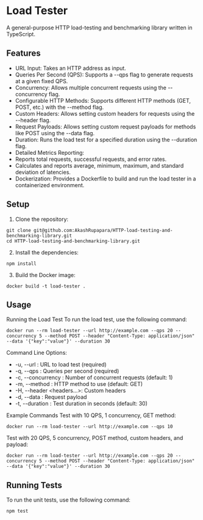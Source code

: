 # Load Tester

A general-purpose HTTP load-testing and benchmarking library written in TypeScript.

## Features

- URL Input: Takes an HTTP address as input.
- Queries Per Second (QPS): Supports a --qps flag to generate requests at a given fixed QPS.
- Concurrency: Allows multiple concurrent requests using the --concurrency flag.
- Configurable HTTP Methods: Supports different HTTP methods (GET, POST, etc.) with the --method flag.
- Custom Headers: Allows setting custom headers for requests using the --header flag.
- Request Payloads: Allows setting custom request payloads for methods like POST using the --data flag.
- Duration: Runs the load test for a specified duration using the --duration flag.
- Detailed Metrics Reporting:
- Reports total requests, successful requests, and error rates.
- Calculates and reports average, minimum, maximum, and standard deviation of latencies.
- Dockerization: Provides a Dockerfile to build and run the load tester in a containerized environment.

## Setup

1. Clone the repository:

```
git clone git@github.com:AkashRupapara/HTTP-load-testing-and-benchmarking-library.git
cd HTTP-load-testing-and-benchmarking-library.git
```
2. Install the dependencies:
```
npm install
```

3. Build the Docker image:
```
docker build -t load-tester .
```
## Usage
Running the Load Test
To run the load test, use the following command:

```
docker run --rm load-tester --url http://example.com --qps 20 --concurrency 5 --method POST --header "Content-Type: application/json" --data '{"key":"value"}' --duration 30
```
Command Line Options:
- -u, --url <url>: URL to load test (required)
- -q, --qps <qps>: Queries per second (required)
- -c, --concurrency <concurrency>: Number of concurrent requests (default: 1)
- -m, --method <method>: HTTP method to use (default: GET)
- -H, --header <headers...>: Custom headers
- -d, --data <data>: Request payload
- -t, --duration <duration>: Test duration in seconds (default: 30)

Example Commands
Test with 10 QPS, 1 concurrency, GET method:

```
docker run --rm load-tester --url http://example.com --qps 10
```

Test with 20 QPS, 5 concurrency, POST method, custom headers, and payload:
```
docker run --rm load-tester --url http://example.com --qps 20 --concurrency 5 --method POST --header "Content-Type: application/json" --data '{"key":"value"}' --duration 30
```

## Running Tests
To run the unit tests, use the following command:
```
npm test
```
